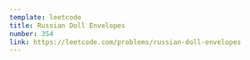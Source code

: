 ```yaml
---
template: leetcode
title: Russian Doll Envelopes
number: 354
link: https://leetcode.com/problems/russian-doll-envelopes
---
```

